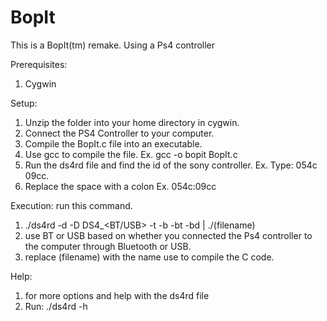 # BopIt
This is a BopIt(tm) remake. Using a Ps4 controller

Prerequisites:
1. Cygwin

Setup:
1. Unzip the folder into your home directory in cygwin. 
2. Connect the PS4 Controller to your computer.
3. Compile the BopIt.c file into an executable. 
4. Use gcc to compile the file. Ex. gcc -o bopit BopIt.c
5. Run the ds4rd file and find the id of the sony controller. Ex. Type: 054c 09cc. 
6. Replace the space with a colon Ex. 054c:09cc

Execution: 
run this command.
1. ./ds4rd -d <device id> -D DS4_<BT/USB> -t -b -bt -bd | ./(filename)
2. use BT or USB based on whether you connected the Ps4 controller to the computer through Bluetooth or USB.
3. replace (filename) with the name use to compile the C code.

Help:
1. for more options and help with the ds4rd file
2. Run: ./ds4rd -h
